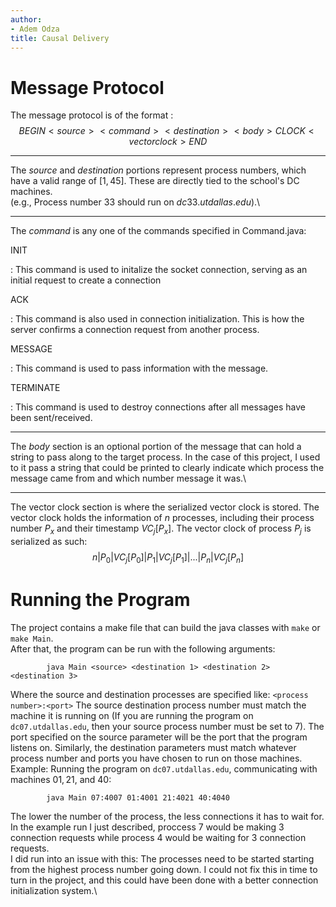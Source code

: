 ```yaml
---
author:
- Adem Odza
title: Causal Delivery
---
```


# Message Protocol

The message protocol is of the format :
$$BEGIN<source><command><destination><body>CLOCK<vector clock>END$$

------------------------------------------------------------------------

The $source$ and $destination$ portions represent process numbers, which
have a valid range of $[1, 45]$. These are directly tied to the school's
DC machines.\
(e.g., Process number $33$ should run on $dc33.utdallas.edu$).\

------------------------------------------------------------------------

The $command$ is any one of the commands specified in Command.java:

INIT

:   This command is used to initalize the socket connection, serving as
    an initial request to create a connection

ACK

:   This command is also used in connection initialization. This is how
    the server confirms a connection request from another process.

MESSAGE

:   This command is used to pass information with the message.

TERMINATE

:   This command is used to destroy connections after all messages have
    been sent/received.

------------------------------------------------------------------------

The $body$ section is an optional portion of the message that can hold a
string to pass along to the target process. In the case of this project,
I used to it pass a string that could be printed to clearly indicate
which process the message came from and which number message it was.\

------------------------------------------------------------------------

The vector clock section is where the serialized vector clock is stored.
The vector clock holds the information of $n$ processes, including their
process number $P_x$ and their timestamp ${VC}_j[P_x]$. The vector clock
of process $P_j$ is serialized as such:\
$$n | P_0 | {VC}_j[P_0] | P_1 | {VC}_j[P_1] |... | P_n | {VC}_j[P_n]$$

# Running the Program

The project contains a make file that can build the java classes with
`make` or `make Main`.\
After that, the program can be run with the following arguments:

            java Main <source> <destination 1> <destination 2> <destination 3>

Where the source and destination processes are specified like:
`<process number>:<port>` The source destination process number must
match the machine it is running on (If you are running the program on
`dc07.utdallas.edu`, then your source process number must be set to 7).
The port specified on the source parameter will be the port that the
program listens on. Similarly, the destination parameters must match
whatever process number and ports you have chosen to run on those
machines.\
Example: Running the program on `dc07.utdallas.edu`, communicating with
machines $01, 21,$ and $40$:

            java Main 07:4007 01:4001 21:4021 40:4040

The lower the number of the process, the less connections it has to wait
for. In the example run I just described, proccess $7$ would be making 3
connection requests while process $4$ would be waiting for 3 connection
requests.\
I did run into an issue with this: The processes need to be started
starting from the highest process number going down. I could not fix
this in time to turn in the project, and this could have been done with
a better connection initialization system.\
